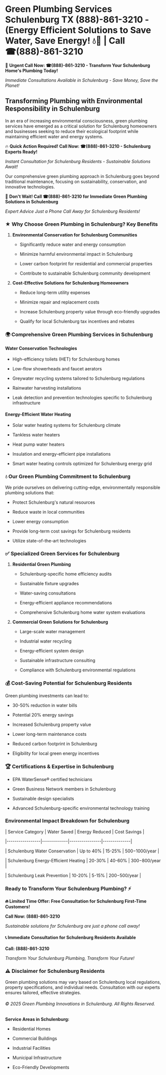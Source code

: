 # Green Plumbing Services Schulenburg TX (888)-861-3210 - (Energy Efficient Solutions to Save Water, Save Energy! 💧🌿 | Call ☎(888)-861-3210

🚨 **Urgent Call Now: ☎(888)-861-3210 - Transform Your Schulenburg Home's Plumbing Today!**
*Immediate Consultations Available in Schulenburg - Save Money, Save the Planet!*

## Transforming Plumbing with Environmental Responsibility in Schulenburg

In an era of increasing environmental consciousness, green plumbing services have emerged as a critical solution for Schulenburg homeowners and businesses seeking to reduce their ecological footprint while maintaining efficient water and energy systems. 

🔥 **Quick Action Required! Call Now: ☎(888)-861-3210 - Schulenburg Experts Ready!**
*Instant Consultation for Schulenburg Residents - Sustainable Solutions Await!*

Our comprehensive green plumbing approach in Schulenburg goes beyond traditional maintenance, focusing on sustainability, conservation, and innovative technologies.

🚨 **Don't Wait! Call ☎(888)-861-3210 for Immediate Green Plumbing Solutions in Schulenburg**
*Expert Advice Just a Phone Call Away for Schulenburg Residents!*

### ★ Why Choose Green Plumbing in Schulenburg? Key Benefits

1. **Environmental Conservation for Schulenburg Communities** 
   - Significantly reduce water and energy consumption
   - Minimize harmful environmental impact in Schulenburg
   - Lower carbon footprint for residential and commercial properties
   - Contribute to sustainable Schulenburg community development

2. **Cost-Effective Solutions for Schulenburg Homeowners** 
   - Reduce long-term utility expenses
   - Minimize repair and replacement costs
   - Increase Schulenburg property value through eco-friendly upgrades
   - Qualify for local Schulenburg tax incentives and rebates

### 🌍 Comprehensive Green Plumbing Services in Schulenburg

#### Water Conservation Technologies
- High-efficiency toilets (HET) for Schulenburg homes
- Low-flow showerheads and faucet aerators
- Greywater recycling systems tailored to Schulenburg regulations
- Rainwater harvesting installations
- Leak detection and prevention technologies specific to Schulenburg infrastructure

#### Energy-Efficient Water Heating
- Solar water heating systems for Schulenburg climate
- Tankless water heaters
- Heat pump water heaters
- Insulation and energy-efficient pipe installations
- Smart water heating controls optimized for Schulenburg energy grid

### 💧 Our Green Plumbing Commitment to Schulenburg

We pride ourselves on delivering cutting-edge, environmentally responsible plumbing solutions that:
- Protect Schulenburg's natural resources
- Reduce waste in local communities
- Lower energy consumption
- Provide long-term cost savings for Schulenburg residents
- Utilize state-of-the-art technologies

### ✅ Specialized Green Services for Schulenburg

1. **Residential Green Plumbing**
   - Schulenburg-specific home efficiency audits
   - Sustainable fixture upgrades
   - Water-saving consultations
   - Energy-efficient appliance recommendations
   - Comprehensive Schulenburg home water system evaluations

2. **Commercial Green Solutions for Schulenburg**
   - Large-scale water management
   - Industrial water recycling
   - Energy-efficient system design
   - Sustainable infrastructure consulting
   - Compliance with Schulenburg environmental regulations

### 💰 Cost-Saving Potential for Schulenburg Residents

Green plumbing investments can lead to:
- 30-50% reduction in water bills
- Potential 20% energy savings
- Increased Schulenburg property value
- Lower long-term maintenance costs
- Reduced carbon footprint in Schulenburg
- Eligibility for local green energy incentives

### 🏆 Certifications & Expertise in Schulenburg

- EPA WaterSense® certified technicians
- Green Business Network members in Schulenburg
- Sustainable design specialists
- Advanced Schulenburg-specific environmental technology training

### Environmental Impact Breakdown for Schulenburg

| Service Category | Water Saved | Energy Reduced | Cost Savings |
|-----------------|-------------|----------------|--------------|
| Schulenburg Water Conservation | Up to 40% | 15-25% | $500-$1000/year |
| Schulenburg Energy-Efficient Heating | 20-30% | 40-60% | $300-$800/year |
| Schulenburg Leak Prevention | 10-20% | 5-15% | $200-$500/year |

### Ready to Transform Your Schulenburg Plumbing? ⚡

**🔥 Limited Time Offer: Free Consultation for Schulenburg First-Time Customers!**

**Call Now: (888)-861-3210**
*Sustainable solutions for Schulenburg are just a phone call away!*

#### 📞 Immediate Consultation for Schulenburg Residents Available

**Call: (888)-861-3210**
*Transform Your Schulenburg Plumbing, Transform Your Future!*

### ⚠️ Disclaimer for Schulenburg Residents

Green plumbing solutions may vary based on Schulenburg local regulations, property specifications, and individual needs. Consultation with our experts ensures tailored, effective strategies.

###### © 2025 Green Plumbing Innovations in Schulenburg. All Rights Reserved.

**Service Areas in Schulenburg:** 
- Residential Homes
- Commercial Buildings
- Industrial Facilities
- Municipal Infrastructure
- Eco-Friendly Developments